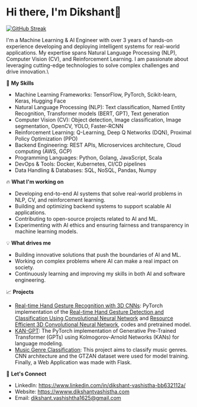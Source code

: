 # Hi there, I'm Dikshant👋

[![GitHub Streak](https://streak-stats.demolab.com/?user=DikshantV)](https://git.io/streak-stats)

I'm a Machine Learning & AI Engineer with over 3 years of hands-on experience developing and deploying intelligent systems for real-world applications. My expertise spans Natural Language Processing (NLP), Computer Vision (CV), and Reinforcement Learning. I am passionate about leveraging cutting-edge technologies to solve complex challenges and drive innovation.\



🚀 **My Skills**
* Machine Learning Frameworks: TensorFlow, PyTorch, Scikit-learn, Keras, Hugging Face
* Natural Language Processing (NLP): Text classification, Named Entity Recognition, Transformer models (BERT, GPT), Text generation
* Computer Vision (CV): Object detection, Image classification, Image segmentation, OpenCV, YOLO, Faster-RCNN
* Reinforcement Learning: Q-Learning, Deep Q Networks (DQN), Proximal Policy Optimization (PPO)
* Backend Engineering: REST APIs, Microservices architecture, Cloud computing (AWS, GCP)
* Programming Languages: Python, Golang, JavaScript, Scala
* DevOps & Tools: Docker, Kubernetes, CI/CD pipelines
* Data Handling & Databases: SQL, NoSQL, Pandas, Numpy


🔥 **What I'm working on**
* Developing end-to-end AI systems that solve real-world problems in NLP, CV, and reinforcement learning.
* Building and optimizing backend systems to support scalable AI applications.
* Contributing to open-source projects related to AI and ML.
* Experimenting with AI ethics and ensuring fairness and transparency in machine learning models.


💡 **What drives me**
* Building innovative solutions that push the boundaries of AI and ML.
* Working on complex problems where AI can make a real impact on society.
* Continuously learning and improving my skills in both AI and software engineering.


📈 **Projects**
* [Real-time Hand Gesture Recognition with 3D CNNs](https://github.com/DikshantV/Real-time-Gesture-Recognition-master): PyTorch implementation of the [Real-time Hand Gesture Detection and Classification Using Convolutional Neural Network](https://arxiv.org/abs/1901.10323) and [Resource Efficient 3D Convolutional Neural Network](https://arxiv.org/pdf/1904.02422), codes and pretrained model.
* [KAN-GPT](https://github.com/DikshantV/KAN-GPT): The PyTorch implementation of Generative Pre-Trained Transformer (GPTs) using Kolmogorov-Arnold Networks (KANs) for language modeling.
* [Music Genre Classification](https://github.com/DikshantV/Music-Genre-Classification-main): This project aims to classify music genres. CNN architecture and the GTZAN dataset were used for model training. Finally, a Web Application was made with Flask.


🌱 **Let's Connect**
* LinkedIn: https://www.linkedin.com/in/dikshant-vashistha-bb632112a/
* Website: https://wwww.dikshantvashistha.com
* Email: dikshant.vashishtha1625@gmail.com
